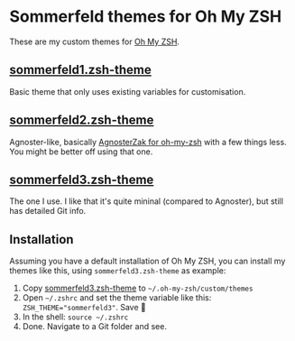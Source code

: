 # Sommerfeld themes for Oh My ZSH

These are my custom themes for [Oh My ZSH](https://ohmyz.sh/). 

## [sommerfeld1.zsh-theme](./sommerfeld3.zsh-theme)

Basic theme that only uses existing variables for customisation.

## [sommerfeld2.zsh-theme](./sommerfeld3.zsh-theme)

Agnoster-like, basically [AgnosterZak for oh-my-zsh](https://github.com/zakaziko99/agnosterzak-ohmyzsh-theme) with a few things less. You might be better off using that one.

## [sommerfeld3.zsh-theme](./sommerfeld3.zsh-theme)

The one I use. I like that it's quite mininal (compared to Agnoster), but still has detailed Git info.

## Installation
Assuming you have a default installation of Oh My ZSH, you can install my themes like this, using `sommerfeld3.zsh-theme` as example:

1. Copy [sommerfeld3.zsh-theme](./sommerfeld3.zsh-theme) to `~/.oh-my-zsh/custom/themes`
2. Open `~/.zshrc` and set the theme variable like this: `ZSH_THEME="sommerfeld3"`. Save 💾
3. In the shell: `source ~/.zshrc`
4. Done. Navigate to a Git folder and see.

